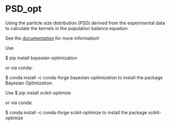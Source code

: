# PSD_opt
Using the particle size distribution (PSD) derived from the experimental data to calculate the kernels in the population balance equation 

See the [documentation](docs/_build/html/index.html) for more information!

Use 

$ pip install bayesian-optimization

or  via conda:

$ conda install -c conda-forge bayesian-optimization
to install the package Bayesian Optimization.  

Use
$ pip install scikit-optimize

or via conda:

$ conda install -c conda-forge scikit-optimize
to install the package scikit-optimize

